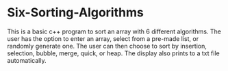 # Six-Sorting-Algorithms
This is a basic c++ program to sort an array with 6 different algorithms. The user has the option to enter an array, select from a pre-made list, or randomly generate one. The user can then choose to sort by insertion, selection, bubble, merge, quick, or heap. The display also prints to a txt file automatically. 
